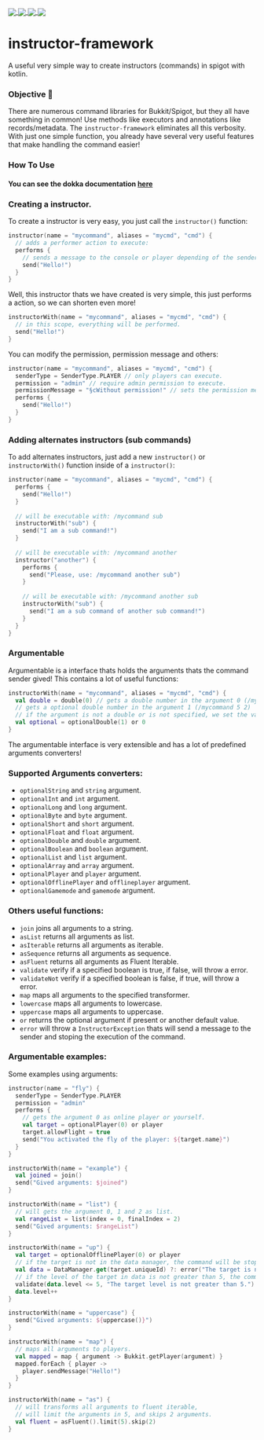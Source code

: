 <a href="https://github.com/uinnn/instructor-framework">
  <img align="center" src="https://img.shields.io/static/v1?style=for-the-badge&label=author&message=uinnn&color=informational"/>
</a>
<a href="https://github.com/uinnn/instructor-framework">
  <img align="center" src="https://img.shields.io/static/v1?style=for-the-badge&label=version&message=1.0.3v&color=ff69b4"/>
</a>
<a href="https://github.com/uinnn/instructor-framework">
  <img align="center" src="https://img.shields.io/static/v1?style=for-the-badge&label=maven-central&message=1.0.3&color=orange"/>
</a>
<a href="https://github.com/uinnn/instructor-framework">
  <img align="center" src="https://img.shields.io/static/v1?style=for-the-badge&label=license&message=MIT License&color=success"/>
</a>

# instructor-framework
A useful very simple way to create instructors (commands) in spigot with kotlin.

### Objective 📝
There are numerous command libraries for Bukkit/Spigot, but they all have something in common!
Use methods like executors and annotations like records/metadata.
The `instructor-framework` eliminates all this verbosity.
With just one simple function, you already have several very useful features that make handling the command easier!

### How To Use
#### You can see the dokka documentation [here](https://uinnn.github.io/instructor-framework/)

### Creating a instructor.
To create a instructor is very easy, you just call the `instructor()` function:

```kt
instructor(name = "mycommand", aliases = "mycmd", "cmd") {
  // adds a performer action to execute:
  performs {
    // sends a message to the console or player depending of the sender.
    send("Hello!")
  }
}
```

Well, this instructor thats we have created is very simple, this just performs a action, so we can shorten even more!
```kt
instructorWith(name = "mycommand", aliases = "mycmd", "cmd") {
  // in this scope, everything will be performed.
  send("Hello!")
}
```

You can modify the permission, permission message and others:
```kt
instructor(name = "mycommand", aliases = "mycmd", "cmd") {
  senderType = SenderType.PLAYER // only players can execute.
  permission = "admin" // require admin permission to execute.
  permissionMessage = "§cWithout permission!" // sets the permission message.
  performs {
    send("Hello!")
  }
}
```

### Adding alternates instructors (sub commands)
To add alternates instructors, just add a new `instructor()` or `instructorWith()` function inside of a `instructor()`:
```kt
instructor(name = "mycommand", aliases = "mycmd", "cmd") {
  performs {
    send("Hello!")
  }
  
  // will be executable with: /mycommand sub
  instructorWith("sub") {
    send("I am a sub command!")
  }
  
  // will be executable with: /mycommand another
  instructor("another") {
    performs {
      send("Please, use: /mycommand another sub")
    }
    
    // will be executable with: /mycommand another sub
    instructorWith("sub") {
      send("I am a sub command of another sub command!")
    }
  }
}
```

### Argumentable
Argumentable is a interface thats holds the arguments thats the command sender gived! This contains a lot of useful functions:
```kt
instructorWith(name = "mycommand", aliases = "mycmd", "cmd") {
  val double = double(0) // gets a double number in the argument 0 (/mycommand 5)
  // gets a optional double number in the argument 1 (/mycommand 5 2)
  // if the argument is not a double or is not specified, we set the variable as 0
  val optional = optionalDouble(1) or 0
}
```
The argumentable interface is very extensible and has a lot of predefined arguments converters!

### Supported Arguments converters:
* `optionalString` and `string` argument.
* `optionalInt` and `int` argument. 
* `optionalLong` and `long` argument.
* `optionalByte` and `byte` argument. 
* `optionalShort` and `short` argument.
* `optionalFloat` and `float` argument. 
* `optionalDouble` and `double` argument.
* `optionalBoolean` and `boolean` argument. 
* `optionalList` and `list` argument.
* `optionalArray` and `array` argument. 
* `optionalPlayer` and `player` argument.
* `optionalOfflinePlayer` and `offlineplayer` argument. 
* `optionalGamemode` and `gamemode` argument. 

### Others useful functions:
* `join` joins all arguments to a string.
* `asList` returns all arguments as list.
* `asIterable` returns all arguments as iterable.
* `asSequence` returns all arguments as sequence.
* `asFluent` returns all arguments as Fluent Iterable.
* `validate` verify if a specified boolean is true, if false, will throw a error.
* `validateNot` verify if a specified boolean is false, if true, will throw a error.
* `map` maps all arguments to the specified transformer.
* `lowercase` maps all arguments to lowercase.
* `uppercase` maps all arguments to uppercase.
* `or` returns the optional argument if present or another default value.
* `error` will throw a `InstructorException` thats will send a message to the sender and stoping the execution of the command.

### Argumentable examples:
Some examples using arguments:

```kt
instructor(name = "fly") {
  senderType = SenderType.PLAYER
  permission = "admin"
  performs {
    // gets the argument 0 as online player or yourself.
    val target = optionalPlayer(0) or player
    target.allowFlight = true
    send("You activated the fly of the player: ${target.name}")
  }
}
```

```kt
instructorWith(name = "example") {
  val joined = join()
  send("Gived arguments: $joined")
}
```

```kt
instructorWith(name = "list") {
  // will gets the argument 0, 1 and 2 as list.
  val rangeList = list(index = 0, finalIndex = 2)
  send("Gived arguments: $rangeList")
}
```

```kt
instructorWith(name = "up") {
  val target = optionalOfflinePlayer(0) or player
  // if the target is not in the data manager, the command will be stopped.
  val data = DataManager.get(target.uniqueId) ?: error("The target is not in the data manager.")
  // if the level of the target in data is not greater than 5, the command will be stopped.
  validate(data.level <= 5, "The target level is not greater than 5.")
  data.level++
}
```

```kt
instructorWith(name = "uppercase") {
  send("Gived arguments: ${uppercase()}")
}
```

```kt
instructorWith(name = "map") {
  // maps all arguments to players.
  val mapped = map { argument -> Bukkit.getPlayer(argument) }
  mapped.forEach { player ->
    player.sendMessage("Hello!")
  }
}
```

```kt
instructorWith(name = "as") {
  // will transforms all arguments to fluent iterable,
  // will limit the arguments in 5, and skips 2 arguments.
  val fluent = asFluent().limit(5).skip(2)
}
```



